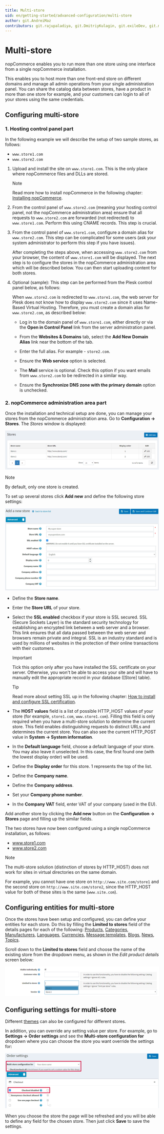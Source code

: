 ```yaml
---
title: Multi-store
uid: en/getting-started/advanced-configuration/multi-store
author: git.AndreiMaz
contributors: git.rajupaladiya, git.DmitriyKulagin, git.exileDev, git.mariannk
---
```


# Multi-store

nopCommerce enables you to run more than one store using one interface from a single nopCommerce installation.

This enables you to host more than one front-end store on different domains and manage all admin operations from your single administration panel. You can share the catalog data between stores, have a product in more than one store for example, and your customers can login to all of your stores using the same credentials.

## Configuring multi-store

### 1. Hosting control panel part

In the following example we will describe the setup of two sample stores, as follows:

* `www.store1.com`
* `www.store2.com`

1. Upload and install the site on `www.store1.com`. This is the only place where nopCommerce files and DLLs are stored.
      > [!NOTE]
      >
      > Read more how to install nopCommerce in the following chapter: [Installing nopCommerce](xref:en/installation-and-upgrading/installing-nopcommerce/index).

1. From the control panel of `www.store2.com` (meaning your hosting control panel, not the nopCommerce administration area) ensure that all requests to `www.store2.com` are forwarded (not redirected) to `www.store1.com`. Perform this using CNAME records. This step is crucial.

1. From the control panel of `www.store1.com`, configure a domain alias for `www.store2.com`. This step can be complicated for some users (ask your system administrator to perform this step if you have issues).

    After completing the steps above, when accessing `www.store2.com` from your browser, the content of `www.store1.com` will be displayed. The next step is to configure the stores in the nopCommerce administration area which will be described below. You can then start uploading content for both stores.

1. Optional (sample): This step can be performed from the Plesk control panel below, as follows:
  
      When `www.store2.com` is redirected to `www.store1.com`, the web server for Plesk does not know how to display `www.store2.com` since it uses Name-Based Virtual Hosting. Therefore, you must create a domain alias for `www.store2.com`, as described below:

      * Log in to the domain panel of `www.store1.com`, either directly or via the **Open in Control Panel** link from the server administration panel.

      * From the **Websites & Domains** tab, select the **Add New Domain Alias** link near the bottom of the tab.

      * Enter the full alias. For example - `store2.com`.

      * Ensure the **Web service** option is selected.

      * The **Mail** service is optional. Check this option if you want emails from `www.store2.com` to be redirected in a similar way.

      * Ensure the **Synchronize DNS zone with the primary domain** option is unchecked.

### 2. nopCommerce administration area part

Once the installation and technical setup are done, you can manage your stores from the nopCommerce administration area. Go to **Configuration → Stores**. The *Stores* window is displayed:

![Stores window](_static/multi-store/mainstore.png)

> [!NOTE]
> 
> By default, only one store is created.

To set up several stores click **Add new** and define the following store settings:

![Create](_static/multi-store/create.jpg)

* Define the **Store name**.
* Enter the **Store URL** of your store.
* Select the **SSL enabled** checkbox if your store is SSL secured. SSL (Secure Sockets Layer) is the standard security technology for establishing an encrypted link between a web server and a browser. This link ensures that all data passed between the web server and browsers remain private and integral. SSL is an industry standard and is used by millions of websites in the protection of their online transactions with their customers.

  > [!IMPORTANT]
  >
  > Tick this option only after you have installed the SSL certificate on your server. Otherwise, you won't be able to access your site and will have to manually edit the appropriate record in your database ([Store] table).

  > [!TIP]
  >
  > Read more about setting SSL up in the following chapter: [How to install and configure SSL certification](xref:en/getting-started/advanced-configuration/how-to-install-and-configure-ssl-certification).

* The **HOST values** field is a list of possible HTTP_HOST values of your store (for example, `store1.com`, `www.store1.com`). Filling this field is only required when you have a multi-store solution to determine the current store. This field enables distinguishing requests to distinct URLs and determines the current store. You can also see the current HTTP_POST value in **System → System information**.
* In the **Default language** field, choose a default language of your store. You may also leave it unselected. In this case, the first found one (with the lowest display order) will be used.
* Define the **Display order** for this store. 1 represents the top of the list.
* Define the **Company name**.
* Define the **Company address**.
* Set your **Company phone number**.
* In the **Company VAT** field, enter VAT of your company (used in the EU).

Add another store by clicking the **Add new** button on the **Configuration → Stores** page and filling up the similar fields.

The two stores have now been configured using a single nopCommerce installation, as follows:

* www.store1.com
* www.store2.com

> [!NOTE]
> 
> The multi-store solution (distinction of stores by HTTP_HOST) does not work for sites in virtual directories on the same domain.

For example, you cannot have one store on `http://www.site.com/store1` and the second store on `http://www.site.com/store2`, since the HTTP_HOST value for both of these sites is the same (`www.site.com`).

## Configuring entities for multi-store

Once the stores have been setup and configured, you can define your entities for each store. Do this by filling the **Limited to stores** field of the details pages for each of the following: [Products](xref:en/running-your-store/catalog/products/index), [Categories](xref:en/running-your-store/catalog/categories), [Manufacturers](xref:en/running-your-store/catalog/manufacturers), [Languages](xref:en/getting-started/advanced-configuration/localization), [Currencies](xref:en/getting-started/configure-payments/advanced-configuration/currencies), [Message templates](xref:en/running-your-store/content-management/message-templates), [Blogs](xref:en/running-your-store/content-management/blog), [News](xref:en/running-your-store/content-management/news), [Topics](xref:en/running-your-store/content-management/topics-pages).

Scroll down to the **Limited to stores** field and choose the name of the existing store from the dropdown menu, as shown in the *Edit product details* screen below:

![Mappings](_static/multi-store/product-limited-to-store.png)

## Configuring settings for multi-store

Different [themes](xref:en/getting-started/design-your-store/choose-and-install-a-theme) can also be configured for different stores.

In addition, you can override any setting value per store. For example, go to **Settings → Order settings** and see the **Multi-store configuration for** dropdown where you can choose the store you want override the settings for:

![Override settings](_static/multi-store/override-settings.jpg)

When you choose the store the page will be refreshed and you will be able to define any field for the chosen store. Then just click **Save** to save the settings.